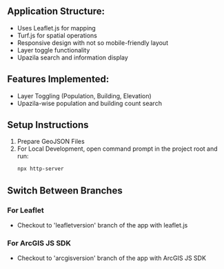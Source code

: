 ## Application Structure:

- Uses Leaflet.js for mapping
- Turf.js for spatial operations
- Responsive design with not so mobile-friendly layout
- Layer toggle functionality
- Upazila search and information display

## Features Implemented:

- Layer Toggling (Population, Building, Elevation)
- Upazila-wise population and building count search

## Setup Instructions
1. Prepare GeoJSON Files
2. For Local Development, open command prompt in the project root and run: 
   ```bash
   npx http-server
   ```
## Switch Between Branches
### For Leaflet
- Checkout to 'leafletversion' branch of the app with leaflet.js
### For ArcGIS JS SDK
- Checkout to 'arcgisversion' branch of the app with ArcGIS JS SDK